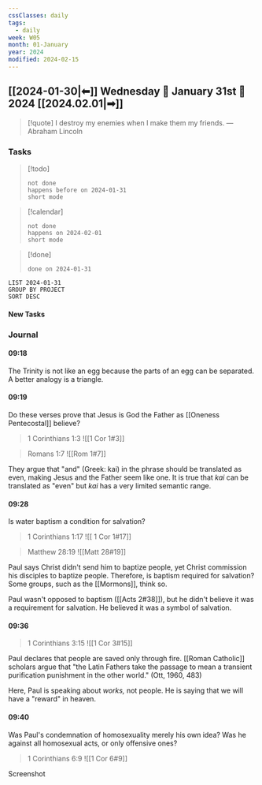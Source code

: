 ```yaml
---
cssClasses: daily
tags:
  - daily
week: W05
month: 01-January
year: 2024
modified: 2024-02-15
---
```


## [[2024-01-30|⬅]] Wednesday 🔹 January 31st 🔹 2024 [[2024.02.01|➡]]

> [!quote] I destroy my enemies when I make them my friends.
> — Abraham Lincoln

### Tasks

> [!todo]
> ```tasks
> not done
> happens before on 2024-01-31
> short mode
> ```

> [!calendar]
> ```tasks
> not done
> happens on 2024-02-01
> short mode
> ```

> [!done]
> ```tasks
> done on 2024-01-31
> ```

```toggl
LIST 2024-01-31
GROUP BY PROJECT
SORT DESC
```

#### New Tasks

### Journal

#### 09:18

The Trinity is not like an egg because the parts of an egg can be separated. A better analogy is a triangle.

#### 09:19

Do these verses prove that Jesus is God the Father as [[Oneness Pentecostal]] believe?

> 1 Corinthians 1:3
> ![[1 Cor 1#3]]

> Romans 1:7
> ![[Rom 1#7]]

They argue that "and" (Greek: kai) in the phrase should be translated as even, making Jesus and the Father seem like one. It is true that *kai* can be translated as "even" but *kai* has a very limited semantic range.

#### 09:28

Is water baptism a condition for salvation?

> 1 Corinthians 1:17
> ![[ 1 Cor 1#17]]

> Matthew 28:19
> ![[Matt 28#19]]

Paul says Christ didn't send him to baptize people, yet Christ commission his disciples to baptize people. Therefore, is baptism required for salvation? Some groups, such as the [[Mormons]], think so.

 Paul wasn't opposed to baptism ([[Acts 2#38]]), but he didn't believe it was a requirement for salvation. He believed it was a symbol of salvation.

#### 09:36

> 1 Corinthians 3:15
> ![[1 Cor 3#15]]

Paul declares that people are saved only through fire. [[Roman Catholic]] scholars argue that "the Latin Fathers take the passage to mean a transient purification punishment in the other world." (Ott, 1960, 483)

Here, Paul is speaking about *works,* not people. He is saying that we will have a "reward" in heaven.

#### 09:40

Was Paul's condemnation of homosexuality merely his own idea? Was he against all homosexual acts, or only offensive ones?

> 1 Corinthians 6:9
> ![[1 Cor 6#9]]

Screenshot
